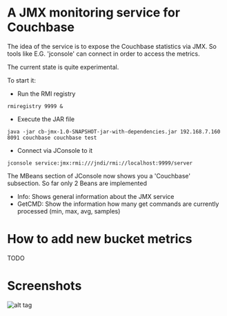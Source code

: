 # A JMX monitoring service for Couchbase

The idea of the service is to expose the Couchbase statistics via JMX. So tools like E.G. 'jconsole' can connect in order to access the metrics.

The current state is quite experimental.

To start it:

* Run the RMI registry
```
rmiregistry 9999 &
```

* Execute the JAR file
```
java -jar cb-jmx-1.0-SNAPSHOT-jar-with-dependencies.jar 192.168.7.160 8091 couchbase couchbase test
```

* Connect via JConsole to it
```
jconsole service:jmx:rmi:///jndi/rmi://localhost:9999/server
```

The MBeans section of JConsole now shows you a 'Couchbase' subsection. So far only 2 Beans are implemented
* Info: Shows general information about the JMX service
* GetCMD: Show the information how many get commands are currently processed (min, max, avg, samples)

# How to add new bucket metrics

TODO

# Screenshots
![alt tag](https://raw.github.com/dmaier-couchbase/cb-jmx/master/assets/screen.png)

